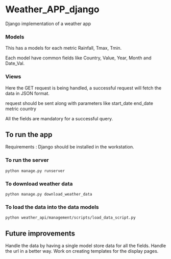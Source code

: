 # Weather_APP_django
Django implementation of a weather app

### Models

This has a models for each metric Rainfall, Tmax, Tmin.

Each model have common fields like Country, Value, Year, Month and Date_Val.

### Views

Here the GET request is being handled, a successful request will fetch the data in JSON format.

request should be sent along with parameters like
start_date
end_date
metric
country

All the fields are mandatory for a successful query.

## To run the app

Requirements : Django should be installed in the workstation.

### To run the server

```python manage.py runserver```

### To download weather data

```python manage.py download_weather_data```

### To load the data into the data models

```python weather_api/management/scripts/load_data_script.py```





## Future improvements

Handle the data by having a single model store data for all the fields.
Handle the url in a better way.
Work on creating templates for the display pages.



